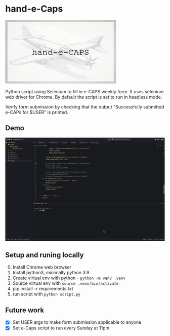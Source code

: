 # hand-e-Caps

<img src="./demo/hand-e-caps.png" width="350" height="200" alt="hand-e-caps-img"/>

Python script using Selenium to fill in e-CAPS weekly form. It uses selenium web driver for Chrome. By default the script is set to run in headless mode.

Verify form submission by checking that the output "Successfully submitted e-CAPs for $USER" is printed.

## Demo

![demo](./demo/handecaps-demo.gif)

## Setup and runing locally

0. Install Chrome web browser
1. Install python3, minimally python 3.9
2. Create virtual env with python - `python -m venv .venv`
3. Source virtual env with `source .venv/bin/activate`
4. pip install -r requirements.txt
5. run script with `python script.py`

## Future work

- [x] Set USER args to make form submission applicable to anyone
- [x] Set e-Caps script to run every Sunday at 11pm
